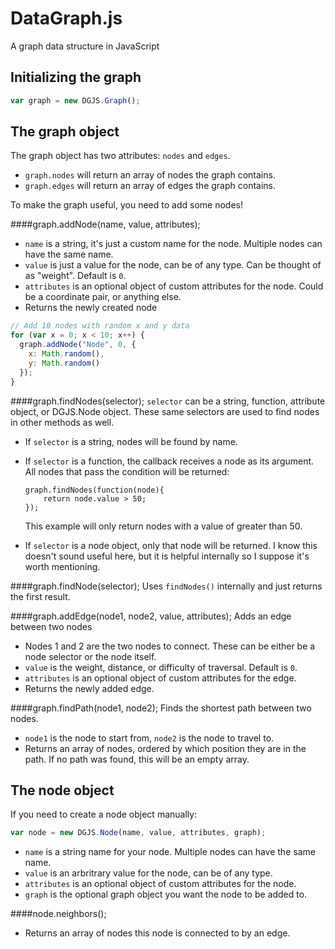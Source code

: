 DataGraph.js
============

A graph data structure in JavaScript

Initializing the graph
----------------------

```javascript
var graph = new DGJS.Graph();
```


The graph object
----------------

The graph object has two attributes: `nodes` and `edges`.
- `graph.nodes` will return an array of nodes the graph contains.
- `graph.edges` will return an array of edges the graph contains.


To make the graph useful, you need to add some nodes!

####graph.addNode(name, value, attributes);
- `name` is a string, it's just a custom name for the node. Multiple nodes can have the same name.
- `value` is just a value for the node, can be of any type. Can be thought of as "weight". Default is `0`.
- `attributes` is an optional object of custom attributes for the node. Could be a coordinate pair, or anything else.
- Returns the newly created node

```javascript
// Add 10 nodes with random x and y data
for (var x = 0; x < 10; x++) {
  graph.addNode("Node", 0, {
    x: Math.random(),
    y: Math.random()
  });
}
```


####graph.findNodes(selector);
`selector` can be a string, function, attribute object, or DGJS.Node object. These same selectors are used to find nodes in other methods as well.

- If `selector` is a string, nodes will be found by name.
- If `selector` is a function, the callback receives a node as its argument. All nodes that pass the condition will be returned:

    ```
    graph.findNodes(function(node){
        return node.value > 50;
    });
    ```
    
    This example will only return nodes with a value of greater than 50.
- If `selector` is a node object, only that node will be returned. I know this doesn't sound useful here, but it is helpful internally so I suppose it's worth mentioning.

####graph.findNode(selector);
Uses `findNodes()` internally and just returns the first result.

####graph.addEdge(node1, node2, value, attributes);
Adds an edge between two nodes
- Nodes 1 and 2 are the two nodes to connect. These can be either be a node selector or the node itself.
- `value` is the weight, distance, or difficulty of traversal. Default is `0`.
- `attributes` is an optional object of custom attributes for the edge.
- Returns the newly added edge.

####graph.findPath(node1, node2);
Finds the shortest path between two nodes.
- `node1` is the node to start from, `node2` is the node to travel to.
- Returns an array of nodes, ordered by which position they are in the path. If no path was found, this will be an empty array.


The node object
---------------

If you need to create a node object manually:

```javascript
var node = new DGJS.Node(name, value, attributes, graph);
```

- `name` is a string name for your node. Multiple nodes can have the same name.
- `value` is an arbritrary value for the node, can be of any type.
- `attributes` is an optional object of custom attributes for the node.
- `graph` is the optional graph object you want the node to be added to. 

####node.neighbors();
- Returns an array of nodes this node is connected to by an edge.
